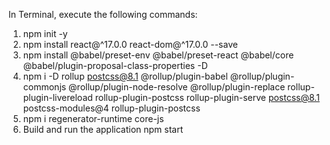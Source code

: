 In Terminal, execute the following commands:
1. npm init -y
2. npm install react@^17.0.0 react-dom@^17.0.0 --save
3. npm install @babel/preset-env @babel/preset-react 
@babel/core @babel/plugin-proposal-class-properties -D
4. npm i -D rollup postcss@8.1 @rollup/plugin-babel 
@rollup/plugin-commonjs @rollup/plugin-node-resolve 
@rollup/plugin-replace rollup-plugin-livereload 
rollup-plugin-postcss rollup-plugin-serve postcss@8.1 
postcss-modules@4 rollup-plugin-postcss
5. npm i regenerator-runtime core-js
6. Build and run the application
npm start